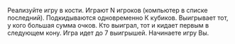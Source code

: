 Реализуйте игру в кости. Играют N игроков (компьютер в списке последний).
Подкидываются одновременно К кубиков. 
Выигрывает тот, у кого большая сумма очков.
Кто выиграл, тот и кидает первым в следующем кону. 
Игра идет до 7 выигрышей. Начинаете игру Вы.